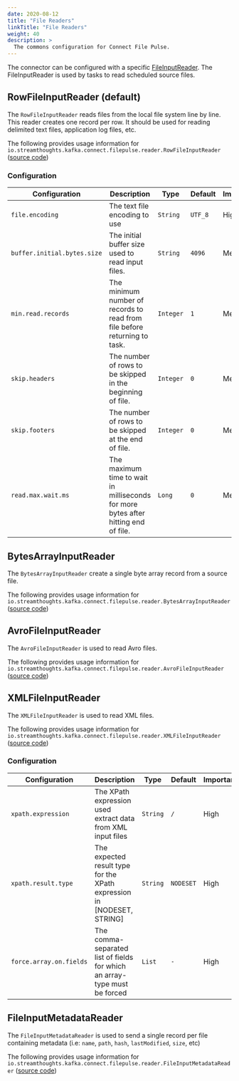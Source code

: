 ```yaml
---
date: 2020-08-12
title: "File Readers"
linkTitle: "File Readers"
weight: 40
description: >
  The commons configuration for Connect File Pulse.
---
```


The connector can be configured with a specific [FileInputReader](https://github.com/streamthoughts/kafka-connect-file-pulse/blob/master/connect-file-pulse-api/src/main/java/io/streamthoughts/kafka/connect/filepulse/reader/FileInputReader.java).
The FileInputReader is used by tasks to read scheduled source files.

## RowFileInputReader (default)

The `RowFileInputReader` reads files from the local file system line by line.
This reader creates one record per row. It should be used for reading delimited text files, application log files, etc.

The following provides usage information for `io.streamthoughts.kafka.connect.filepulse.reader.RowFileInputReader` ([source code](https://github.com/streamthoughts/kafka-connect-file-pulse/blob/master/connect-file-pulse-plugin/src/main/java/io/streamthoughts/kafka/connect/filepulse/reader/RowFileInputReader.java))

### Configuration

| Configuration |   Description |   Type    |   Default |   Importance  |
| --------------| --------------|-----------| --------- | ------------- |
|`file.encoding` | The text file encoding to use | `String` | `UTF_8` | High | 
|`buffer.initial.bytes.size` | The initial buffer size used to read input files. | `String` | `4096` | Medium | 
|`min.read.records` | The minimum number of records to read from file before returning to task. | `Integer` | `1` | Medium | 
|`skip.headers` | The number of rows to be skipped in the beginning of file. | `Integer` | `0` | Medium | 
|`skip.footers` | The number of rows to be skipped at the end of file. | `Integer` | `0` | Medium | 
|`read.max.wait.ms` | The maximum time to wait in milliseconds for more bytes after hitting end of file. | `Long` | `0` | Medium | 

## BytesArrayInputReader

The `BytesArrayInputReader` create a single byte array record from a source file.

The following provides usage information for `io.streamthoughts.kafka.connect.filepulse.reader.BytesArrayInputReader` ([source code](https://github.com/streamthoughts/kafka-connect-file-pulse/blob/master/connect-file-pulse-plugin/src/main/java/io/streamthoughts/kafka/connect/filepulse/reader/BytesArrayInputReader.java))

## AvroFileInputReader

The `AvroFileInputReader` is used to read Avro files.

The following provides usage information for `io.streamthoughts.kafka.connect.filepulse.reader.AvroFileInputReader` ([source code](https://github.com/streamthoughts/kafka-connect-file-pulse/blob/master/connect-file-pulse-plugin/src/main/java/io/streamthoughts/kafka/connect/filepulse/reader/AvroFileInputReader.java))

## XMLFileInputReader

The `XMLFileInputReader` is used to read XML files.

The following provides usage information for `io.streamthoughts.kafka.connect.filepulse.reader.XMLFileInputReader` ([source code](https://github.com/streamthoughts/kafka-connect-file-pulse/blob/master/connect-file-pulse-plugin/src/main/java/io/streamthoughts/kafka/connect/filepulse/reader/XMLFileInputReader.java))

### Configuration

| Configuration |   Description |   Type    |   Default |   Importance  |
| --------------| --------------|-----------| --------- | ------------- |
|`xpath.expression` | The XPath expression used extract data from XML input files | `String` | `/` | High | 
|`xpath.result.type` | The expected result type for the XPath expression in [NODESET, STRING] | `String` | `NODESET` | High | 
|`force.array.on.fields` | The comma-separated list of fields for which an array-type must be forced | `List` | `-` | High |                                                

## FileInputMetadataReader

The `FileInputMetadataReader` is used to send a single record per file containing metadata (i.e: `name`, `path`, `hash`, `lastModified`, `size`, etc)

The following provides usage information for `io.streamthoughts.kafka.connect.filepulse.reader.FileInputMetadataReader` ([source code](https://github.com/streamthoughts/kafka-connect-file-pulse/blob/master/connect-file-pulse-plugin/src/main/java/io/streamthoughts/kafka/connect/filepulse/reader/FileInputMetadataReader.java))